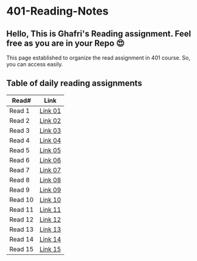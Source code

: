 # 401-Reading-Notes

## Hello, This is Ghafri's Reading assignment. Feel free as you are in your Repo :heart_eyes: <br>
This page established to organize the read assignment in 401 course. So, you can access easily.

## Table of daily reading assignments

Read# | Link
---------|---------
Read 1   |[Link 01](https://mohammedghafri.github.io/401-reading-notes/class01)
Read 2   |[Link 02](https://mohammedghafri.github.io/401-reading-notes/class02)
Read 3   |[Link 03](https://mohammedghafri.github.io/401-reading-notes/class03)
Read 4   |[Link 04](https://mohammedghafri.github.io/401-reading-notes/class04)
Read 5   |[Link 05](https://mohammedghafri.github.io/401-reading-notes/class05)
Read 6   |[Link 06](https://mohammedghafri.github.io/401-reading-notes/class06)
Read 7   |[Link 07](https://mohammedghafri.github.io/401-reading-notes/class07)
Read 8   |[Link 08](https://mohammedghafri.github.io/401-reading-notes/class08)
Read 9   |[Link 09](https://mohammedghafri.github.io/301-reading-notes/class09)
Read 10  |[Link 10](https://mohammedghafri.github.io/301-reading-notes/class10)
Read 11  |[Link 11](https://mohammedghafri.github.io/301-reading-notes/class11)
Read 12  |[Link 12](https://mohammedghafri.github.io/301-reading-notes/class12)
Read 13  |[Link 13](https://mohammedghafri.github.io/301-reading-notes/class13)
Read 14  |[Link 14](https://mohammedghafri.github.io/301-reading-notes/class14a)
Read 15  |[Link 15](https://mohammedghafri.github.io/301-reading-notes/class15)


